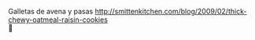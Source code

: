 Galletas de avena y pasas	http://smittenkitchen.com/blog/2009/02/thick-chewy-oatmeal-raisin-cookies	
਍